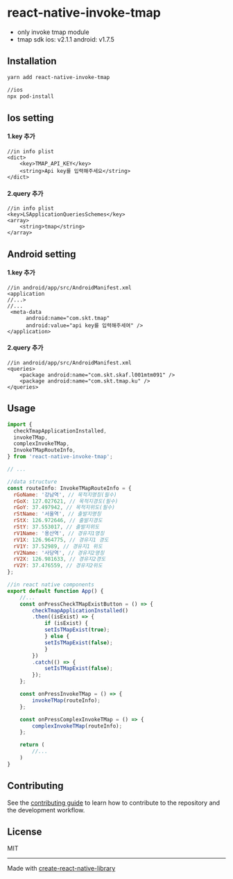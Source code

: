 # react-native-invoke-tmap

- only invoke tmap module
- tmap sdk
  ios: v2.1.1
  android: v1.7.5

## Installation

```sh
yarn add react-native-invoke-tmap

//ios
npx pod-install
```

## Ios setting

#### 1.key 추가

```
//in info plist
<dict>
    <key>TMAP_API_KEY</key>
    <string>Api key를 입력해주세요</string>
</dict>
```

#### 2.query 추가

```
//in info plist
<key>LSApplicationQueriesSchemes</key>
<array>
    <string>tmap</string>
</array>
```

## Android setting

#### 1.key 추가

```
//in android/app/src/AndroidManifest.xml
<application
//...>
//...
 <meta-data
      android:name="com.skt.tmap"
      android:value="api key를 입력해주세여" />
</application>
```

#### 2.query 추가

```
//in android/app/src/AndroidManifest.xml
<queries>
    <package android:name="com.skt.skaf.l001mtm091" />
    <package android:name="com.skt.tmap.ku" />
</queries>
```

## Usage

```js
import {
  checkTmapApplicationInstalled,
  invokeTMap,
  complexInvokeTMap,
  InvokeTMapRouteInfo,
} from 'react-native-invoke-tmap';

// ...

//data structure
const routeInfo: InvokeTMapRouteInfo = {
  rGoName: '강남역', // 목적지명칭(필수)
  rGoX: 127.027621, // 목적지경도(필수)
  rGoY: 37.497942, // 목적지위도(필수)
  rStName: '서울역', // 출발지명칭
  rStX: 126.972646, // 출발지경도
  rStY: 37.553017, // 출발지위도
  rV1Name: '용산역', // 경유지1명칭
  rV1X: 126.964775, // 경유지1 경도
  rV1Y: 37.52989, // 경유지1 위도
  rV2Name: '사당역', // 경유지2명칭
  rV2X: 126.981633, // 경유지2경도
  rV2Y: 37.476559, // 경유지2위도
};

//in react native components
export default function App() {
    //...
    const onPressCheckTMapExistButton = () => {
        checkTmapApplicationInstalled()
        .then((isExist) => {
            if (isExist) {
            setIsTMapExist(true);
            } else {
            setIsTMapExist(false);
            }
        })
        .catch(() => {
            setIsTMapExist(false);
        });
    };

    const onPressInvokeTMap = () => {
        invokeTMap(routeInfo);
    };

    const onPressComplexInvokeTMap = () => {
        complexInvokeTMap(routeInfo);
    };

    return (
        //...
    )
}
```

## Contributing

See the [contributing guide](CONTRIBUTING.md) to learn how to contribute to the repository and the development workflow.

## License

MIT

---

Made with [create-react-native-library](https://github.com/callstack/react-native-builder-bob)
